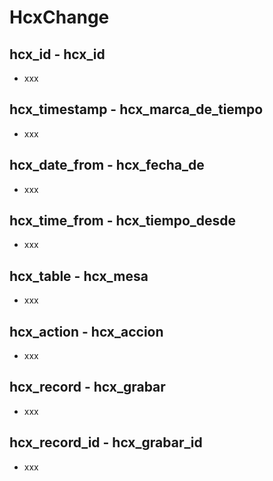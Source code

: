 #  HcxChange

## hcx_id - hcx_id
* xxx

## hcx_timestamp - hcx_marca_de_tiempo
* xxx

## hcx_date_from - hcx_fecha_de
* xxx

## hcx_time_from - hcx_tiempo_desde
* xxx

## hcx_table - hcx_mesa
* xxx

## hcx_action - hcx_accion
* xxx

## hcx_record - hcx_grabar
* xxx

## hcx_record_id - hcx_grabar_id
* xxx
